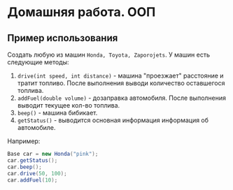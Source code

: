 # Домашняя работа. ООП

## Пример использования

Создать любую из машин ```Honda, Toyota, Zaporojets```. У машин есть следующие методы:

   1. ```drive(int speed, int distance)``` - машина "проезжает" расстояние и тратит топливо. После выполнения выводи количество оставшегося топлива.
   2. ```addFuel(double volume)``` - дозаправка автомобиля. После выполнения выводит текущее кол-во топлива.
   3. ```beep()``` - машина бибикает.
   4. ```getStatus()``` - выводится основная информация информация об автомобиле.

Например:
```java
Base car = new Honda("pink");
car.getStatus();
car.beep();
car.drive(50, 100);
car.addFuel(10);
```
